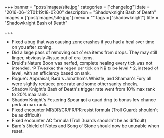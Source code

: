 +++
banner = "post/images/site.jpg"
categories = ["changelog"]
date = "2016-06-12T01:19:18-07:00"
description = "Shadowknight Bash of Death"
images = ["post/images/site.jpg"]
menu = ""
tags = ["shadowknight"]
title = "Shadowknight Bash of Death"

+++
* Fixed a bug that was causing zone crashes if you had a heal over time on you after zoning.
* Did a large pass of removing out of era items from drops. They may still linger, obviously #issue out of era items.
* Druid's Nature Boon was nerfed, complete healing every tick was not intended. :P Tweaked the regen per tick on NB to be level * 2, instead of level, with an efficiency based on rank.
* Rogue's Appraisal, Bard's Jonathon's Whistle, and Shaman's Fury all were slightly reduced proc rate and some other sanity checks.
* Shadow Knight's Bash of Death's trigger rate went from 10% max rank to 20% max rank.
* Shadow Knight's Festering Spear got a quad dmg to bonus low chance perk at max rank.
* Fixed encounter MR/DR/CR/FR/PR resist formula (Troll Guards shouldn't be as difficult)
* Fixed encounter AC formula (Troll Guards shouldn't be as difficult)
* Bard's Shield of Notes and Song of Stone should now be unusable when reset.
<!--more-->
